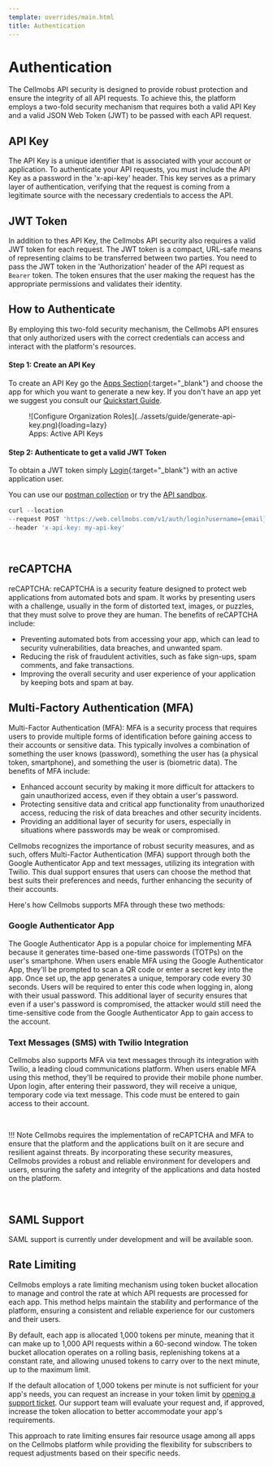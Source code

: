```yaml
---
template: overrides/main.html
title: Authentication
---
```


# Authentication

The Cellmobs API security is designed to provide robust protection and ensure the integrity of all API requests. To achieve this, the platform employs a two-fold security mechanism that requires both a valid API Key and a valid JSON Web Token (JWT) to be passed with each API request.

## API Key

The API Key is a unique identifier that is associated with your account or application. To authenticate your API requests, you must include the API Key as a password in the 'x-api-key' header. This key serves as a primary layer of authentication, verifying that the request is coming from a legitimate source with the necessary credentials to access the API.

## JWT Token

In addition to thes API Key, the Cellmobs API security also requires a valid JWT token for each request. The JWT token is a compact, URL-safe means of representing claims to be transferred between two parties. You need to pass the JWT token in the 'Authorization' header of the API request as `Bearer` token. The token ensures that the user making the request has the appropriate permissions and validates their identity.

## How to Authenticate

By employing this two-fold security mechanism, the Cellmobs API ensures that only authorized users with the correct credentials can access and interact with the platform's resources. 

#### Step 1: Create an API Key

To create an API Key go the [Apps Section](https://dev.cellmobs.com/apps){:target="_blank"} and choose the app for which you want to generate a new key. If you don't have an app yet we suggest you consult our [Quickstart Guide](/setup/quickstart).

<figure markdown>
![Configure Organization Roles](../assets/guide/generate-api-key.png){loading=lazy}
    <figcaption>Apps: Active API Keys</figcaption>
</figure>



#### Step 2: Authenticate to get a valid JWT Token

To obtain a JWT token simply [Login](https://api.cellmobs.com/#f42c872d-7c67-4db3-976c-889963ea979d){:target="_blank"} with an active application user.  

You can use our [postman collection](/guide/using-postman) or try the [API sandbox](/guide/api-sandbox). 

``` py title="Login"
curl --location 
--request POST 'https://web.cellmobs.com/v1/auth/login?username={email}&password={password}' \
--header 'x-api-key: my-api-key'

```
<br>

## reCAPTCHA
reCAPTCHA: reCAPTCHA is a security feature designed to protect web applications from automated bots and spam. It works by presenting users with a challenge, usually in the form of distorted text, images, or puzzles, that they must solve to prove they are human. The benefits of reCAPTCHA include:

-  Preventing automated bots from accessing your app, which can lead to security vulnerabilities, data breaches, and unwanted spam.
-  Reducing the risk of fraudulent activities, such as fake sign-ups, spam comments, and fake transactions.
-  Improving the overall security and user experience of your application by keeping bots and spam at bay.


## Multi-Factory Authentication (MFA)
Multi-Factor Authentication (MFA): MFA is a security process that requires users to provide multiple forms of identification before gaining access to their accounts or sensitive data. This typically involves a combination of something the user knows (password), something the user has (a physical token, smartphone), and something the user is (biometric data). The benefits of MFA include:

- Enhanced account security by making it more difficult for attackers to gain unauthorized access, even if they obtain a user's password.
- Protecting sensitive data and critical app functionality from unauthorized access, reducing the risk of data breaches and other security incidents.
- Providing an additional layer of security for users, especially in situations where passwords may be weak or compromised.

Cellmobs recognizes the importance of robust security measures, and as such, offers Multi-Factor Authentication (MFA) support through both the Google Authenticator App and text messages, utilizing its integration with Twilio. This dual support ensures that users can choose the method that best suits their preferences and needs, further enhancing the security of their accounts. 

Here's how Cellmobs supports MFA through these two methods:

### Google Authenticator App
The Google Authenticator App is a popular choice for implementing MFA because it generates time-based one-time passwords (TOTPs) on the user's smartphone. When users enable MFA using the Google Authenticator App, they'll be prompted to scan a QR code or enter a secret key into the app. Once set up, the app generates a unique, temporary code every 30 seconds. Users will be required to enter this code when logging in, along with their usual password. This additional layer of security ensures that even if a user's password is compromised, the attacker would still need the time-sensitive code from the Google Authenticator App to gain access to the account.

### Text Messages (SMS) with Twilio Integration
Cellmobs also supports MFA via text messages through its integration with Twilio, a leading cloud communications platform. When users enable MFA using this method, they'll be required to provide their mobile phone number. Upon login, after entering their password, they will receive a unique, temporary code via text message. This code must be entered to gain access to their account. 

<br>

!!! Note
    Cellmobs requires the implementation of reCAPTCHA and MFA to ensure that the platform and the applications built on it are secure and resilient against threats. By incorporating these security measures, Cellmobs provides a robust and reliable environment for developers and users, ensuring the safety and integrity of the applications and data hosted on the platform.

<br>

## SAML Support

SAML support is currently under development and will be available soon.

## Rate Limiting

Cellmobs employs a rate limiting mechanism using token bucket allocation to manage and control the rate at which API requests are processed for each app. This method helps maintain the stability and performance of the platform, ensuring a consistent and reliable experience for our customers and their users.

By default, each app is allocated 1,000 tokens per minute, meaning that it can make up to 1,000 API requests within a 60-second window. The token bucket allocation operates on a rolling basis, replenishing tokens at a constant rate, and allowing unused tokens to carry over to the next minute, up to the maximum limit.

If the default allocation of 1,000 tokens per minute is not sufficient for your app's needs, you can request an increase in your token limit by [opening a support ticket](https://www.cellmobs.com/support). Our support team will evaluate your request and, if approved, increase the token allocation to better accommodate your app's requirements.

This approach to rate limiting ensures fair resource usage among all apps on the Cellmobs platform while providing the flexibility for subscribers to request adjustments based on their specific needs.

<br>
